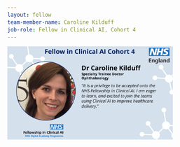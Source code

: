 ```yaml
---
layout: fellow
team-member-name: Caroline Kilduff
job-role: Fellow in Clinical AI, Cohort 4
---
```

<img src="/assets/img/fellow/card/caroline-kilduff-quote.jpg" alt="Alt text" style="width:75%;">
